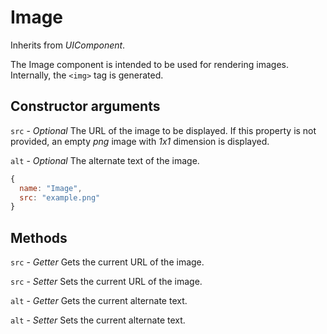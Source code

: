 # Image

Inherits from _UIComponent_.

The Image component is intended to be used for rendering images. Internally, the
`<img>` tag is generated.

## Constructor arguments

`src` - _Optional_ The URL of the image to be displayed. If this property is not
provided, an empty _png_ image with _1x1_ dimension is displayed.

`alt` - _Optional_ The alternate text of the image.

```js
{
  name: "Image",
  src: "example.png"
}
```

## Methods

`src` - _Getter_ Gets the current URL of the image.

`src` - _Setter_ Sets the current URL of the image.

`alt` - _Getter_ Gets the current alternate text.

`alt` - _Setter_ Sets the current alternate text.
